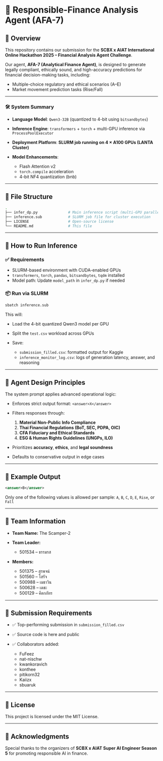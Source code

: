 # 🧠 Responsible-Finance Analysis Agent (AFA-7)

## 📌 Overview

This repository contains our submission for the **SCBX x AIAT International Online Hackathon 2025 – Financial Analysis Agent Challenge**.

Our agent, **AFA-7 (Analytical Finance Agent)**, is designed to generate legally compliant, ethically sound, and high-accuracy predictions for financial decision-making tasks, including:
- Multiple-choice regulatory and ethical scenarios (A–E)
- Market movement prediction tasks (Rise/Fall)

---

### 🛠️ System Summary

* **Language Model**: `Qwen3-32B` (quantized to 4-bit using `bitsandbytes`)
* **Inference Engine**: `transformers` + `torch` + multi-GPU inference via `ProcessPoolExecutor`
* **Deployment Platform**: **SLURM job running on 4 × A100 GPUs (LANTA Cluster)**
* **Model Enhancements**:

  * Flash Attention v2
  * `torch.compile` acceleration
  * 4-bit NF4 quantization (bnb)

---

## 🧱 File Structure

```bash
.
├── infer_dp.py              # Main inference script (multi-GPU parallel)
├── inference.sub            # SLURM job file for cluster execution
├── LICENSE                  # Open-source license
└── README.md                # This file
````

---

## 🔧 How to Run Inference

### ✅ Requirements

* SLURM-based environment with CUDA-enabled GPUs
* `transformers`, `torch`, `pandas`, `bitsandbytes`, `tqdm` installed
* Model path: Update `model_path` in `infer_dp.py` if needed

### 📦 Run via SLURM

```bash
sbatch inference.sub
```

This will:

* Load the 4-bit quantized Qwen3 model per GPU
* Split the `test.csv` workload across GPUs
* Save:

  * `submission_filled.csv`: formatted output for Kaggle
  * `inference_monitor_log.csv`: logs of generation latency, answer, and reasoning

---

## 🧠 Agent Design Principles

The system prompt applies advanced operational logic:

* Enforces strict output format: `<answer>X</answer>`
* Filters responses through:

  1. **Material Non-Public Info Compliance**
  2. **Thai Financial Regulations (BoT, SEC, PDPA, OIC)**
  3. **CFA Fiduciary and Ethical Standards**
  4. **ESG & Human Rights Guidelines (UNGPs, ILO)**
* Prioritizes **accuracy**, **ethics**, and **legal soundness**
* Defaults to conservative output in edge cases

---

## 🧪 Example Output

```xml
<answer>B</answer>
```

Only one of the following values is allowed per sample:
`A`, `B`, `C`, `D`, `E`, `Rise`, or `Fall`

---

## 👥 Team Information

* **Team Name:** The Scamper-2
* **Team Leader:**

  * 501534 – ธรรมรส
* **Members:**

  * 501375 – สุรพจน์
  * 501560 – โสรัจ
  * 500988 – เมธาวิน
  * 500628 – เตชะ
  * 500129 – คีตกภัทร

---

## 📂 Submission Requirements

* ✅ Top-performing submission in `submission_filled.csv`
* ✅ Source code is here and public
* ✅ Collaborators added:

  * FuFeez
  * nat-nischw
  * kwankoravich
  * konthee
  * pitikorn32
  * Kaiizx
  * sbuaruk

---

## 📄 License

This project is licensed under the MIT License.

---

## 🙏 Acknowledgments

Special thanks to the organizers of **SCBX x AIAT Super AI Engineer Season 5** for promoting responsible AI in finance.
